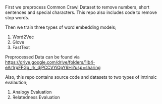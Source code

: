 First we preprocess Common Crawl Dataset to remove numbers, short sentences and special characters. This repo also includes code to remove stop words.

Then we train three types of word embedding models;
  1) Word2Vec
  2) Glove
  3) FastText
  
  Preprocessed Data can be found via https://drive.google.com/drive/folders/1lb4-eAr1rpFFGg_rk_djPCCVYiOpY6Hi?usp=sharing

Also, this repo contains source code and datasets to two types of intrinsic evalaution;
  1) Analogy Evaluation
  2) Relatedness Evaluation